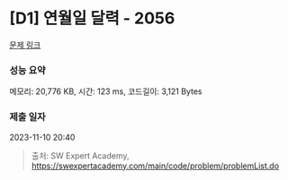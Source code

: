 # [D1] 연월일 달력 - 2056 

[문제 링크](https://swexpertacademy.com/main/code/problem/problemDetail.do?contestProbId=AV5QLkdKAz4DFAUq) 

### 성능 요약

메모리: 20,776 KB, 시간: 123 ms, 코드길이: 3,121 Bytes

### 제출 일자

2023-11-10 20:40



> 출처: SW Expert Academy, https://swexpertacademy.com/main/code/problem/problemList.do